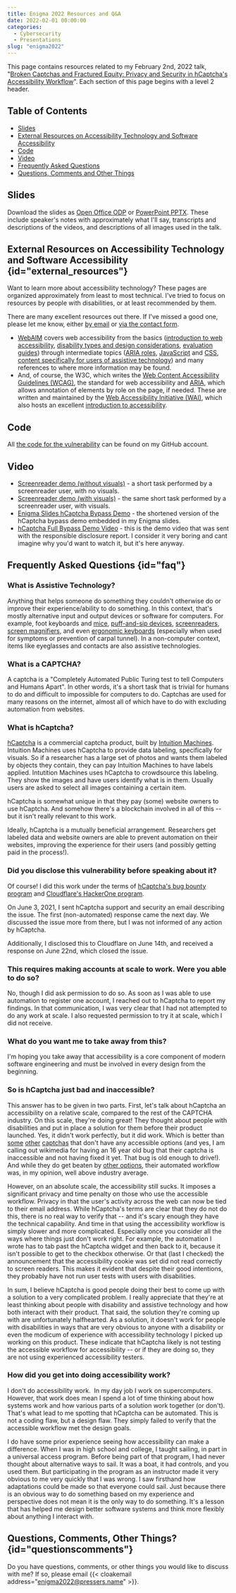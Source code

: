 ```yaml
---
title: Enigma 2022 Resources and Q&A
date: 2022-02-01 00:00:00
categories:
  - Cybersecurity
  - Presentations
slug: "enigma2022"
---
```


This page contains resources related to my February 2nd, 2022 talk, "[Broken Captchas and Fractured Equity: Privacy and Security in hCaptcha's Accessibility Workflow](https://www.usenix.org/conference/enigma2022/presentation/presser)". Each section of this page begins with a level 2 header.

## Table of Contents

*   [Slides](#slides)
*   [External Resources on Accessibility Technology and Software Accessibility](#external_resources)
*   [Code](#code)
*   [Video](#video)
*   [Frequently Asked Questions](#faq)
*   [Questions, Comments and Other Things](#questionscomments)

## Slides

Download the slides as [Open Office ODP](https://pressers.name/static/slidesets/SPresserEnigma2022.odp) or [PowerPoint PPTX](https://pressers.name/static/slidesets/SPresserEnigma2022.pptx). These include speaker's notes with approximately what I'll say, transcripts and descriptions of the videos, and descriptions of all images used in the talk.

## External Resources on Accessibility Technology and Software Accessibility {id="external_resources"}

Want to learn more about accessibility technology? These pages are organized approximately from least to most technical. I've tried to focus on resources by people with disabilities, or at least recommended by them.

There are many excellent resources out there. If I've missed a good one, please let me know, either [by email](mailto:enigma2022@pressers.name) or [via the contact form](/contact).

*   [WebAIM](https://webaim.org/) covers web accessibility from the basics ([introduction to web accessibility](https://webaim.org/intro/), [disability types and design considerations](https://webaim.org/articles/#usersperspective), [evaluation guides](https://webaim.org/articles/evaluationguide/)) through intermediate topics ([ARIA roles](https://webaim.org/techniques/aria/), [JavaScript](https://webaim.org/techniques/javascript/) and [CSS](https://webaim.org/techniques/css/), [content specifically for users of assistive technology](https://webaim.org/techniques/css/invisiblecontent)) and many references to where more information may be found.
*   And, of course, the W3C, which writes the [Web Content Accessibility Guidelines (WCAG)](https://www.w3.org/WAI/standards-guidelines/wcag/), the standard for web accessibility and [ARIA](https://www.w3.org/WAI/standards-guidelines/aria/), which allows annotation of elements by role on the page, if needed. These are written and maintained by the [Web Accessibility Initiative (WAI)](https://www.w3.org/WAI/), which also hosts an excellent [introduction to accessibility](https://www.w3.org/WAI/fundamentals/accessibility-intro/).

## Code

All [the code for the vulnerability](https://github.com/spresse1/handicaptcha) can be found on my GitHub account.

## Video

*   [Screenreader demo (without visuals)](https://youtu.be/RFj9N_Vnn64) - a short task performed by a screenreader user, with no visuals.
*   [Screenreader demo (with visuals)](https://youtu.be/FMpJhxVawgA) - the same short task performed by a screenreader user, with visuals.
*   [Enigma Slides hCaptcha Bypass Demo](https://youtu.be/pgEr_mU7kC0) - the shortened version of the hCaptcha bypass demo embedded in my Enigma slides.
*   [hCaptcha Full Bypass Demo Video](https://youtu.be/kmh9FFuXNVg) - this is the demo video that was sent with the responsible disclosure report. I consider it very boring and cant imagine why you'd want to watch it, but it's here anyway.

## Frequently Asked Questions {id="faq"}

### What is Assistive Technology?

Anything that helps someone do something they couldn't otherwise do or improve their experience/ability to do something. In this context, that's mostly alternative input and output devices or software for computers. For example, foot keyboards and [mice](https://www.3drudder.com/foot-mouse/), [puff-and-sip devices](https://en.wikipedia.org/wiki/Sip-and-puff), [screenreaders](https://www.nvaccess.org/), [screen magnifiers](https://en.wikipedia.org/wiki/Screen_magnifier), and even [ergonomic keyboards](https://en.wikipedia.org/wiki/Ergonomic_keyboard) (especially when used for symptoms or prevention of carpal tunnel). In a non-computer context, items like eyeglasses and contacts are also assistive technologies.

### What is a CAPTCHA?

A captcha is a "Completely Automated Public Turing test to tell Computers and Humans Apart". In other words, it's a short task that is trivial for humans to do and difficult to impossible for computers to do. Captchas are used for many reasons on the internet, almost all of which have to do with excluding automation from websites.

### What is hCaptcha?

[hCaptcha](https://www.hcaptcha.com/) is a commercial captcha product, built by [Intuition Machines](https://www.imachines.com/). Intuition Machines uses hCaptcha to provide data labeling, specifically for visuals. So if a researcher has a large set of photos and wants them labeled by objects they contain, they can pay Intuition Machines to have labels applied. Intutition Machines uses hCaptcha to crowdsource this labeling. They show the images and have users identify what is in them. Usually users are asked to select all images containing a certain item.

hCaptcha is somewhat unique in that they pay (some) website owners to use hCaptcha. And somehow there's a blockchain involved in all of this -- but it isn't really relevant to this work.

Ideally, hCaptcha is a mutually beneficial arrangement. Researchers get labeled data and website owners are able to prevent automation on their websites, improving the experience for their users (and possibly getting paid in the process!).

### Did you disclose this vulnerability before speaking about it?

Of course! I did this work under the terms of [hCaptcha's bug bounty program](https://github.com/hCaptcha/bounties) and [Cloudflare's HackerOne program](https://hackerone.com/cloudflare).

On June 3, 2021, I sent hCaptcha support and security an email describing the issue. The first (non-automated) response came the next day. We discussed the issue more from there, but I was not informed of any action by hCaptcha.

Additionally, I disclosed this to Cloudflare on June 14th, and received a response on June 22nd, which closed the issue.

### This requires making accounts at scale to work. Were you able to do so?

No, though I did ask permission to do so. As soon as I was able to use automation to register one account, I reached out to hCaptcha to report my findings. In that communication, I was very clear that I had not attempted to do any work at scale. I also requested permission to try it at scale, which I did not receive.

### What do you want me to take away from this?

I'm hoping you take away that accessibility is a core component of modern software engineering and must be involved in every design from the beginning.

### So is hCaptcha just bad and inaccessible?

This answer has to be given in two parts. First, let's talk about hCaptcha an accessibility on a relative scale, compared to the rest of the CAPTCHA industry. On this scale, they're doing great! They thought about people with disabilities and put in place a solution for them before their product launched. Yes, it didn't work perfectly, but it did work. Which is better than [some](https://phabricator.wikimedia.org/T6845) [other](http://www.geetest.com/en/) [captchas](https://www.capy.me/products/puzzle_captcha/) that don't have any accessible options (and yes, I am calling out wikimedia for having an 16 year old bug that their captcha is inaccessible and not having fixed it yet. That bug is old enough to drive!). And while they do get beaten by [other options](http://simplyaccessible.com/article/googles-no-captcha/), their automated workflow was, in my opinion, well above industry average.

However, on an absolute scale, the accessibility still sucks. It imposes a significant privacy and time penalty on those who use the accessible workflow. Privacy in that the user's activity across the web can now be tied to their email address. While hCaptcha's terms are clear that they do not do this, there is no real way to verify that -- and it's scary enough they have the technical capability. And time in that using the accessibility workflow is simply slower and more complicated. Especially once you consider all the ways where things just don't work right. For example, the automation I wrote has to tab past the hCaptcha widget and then back to it, because it isn't possible to get to the checkbox otherwise. Or that (last I checked) the announcement that the accessibility cookie was set did not read correctly to screen readers. This makes it evident that despite their good intentions, they probably have not run user tests with users with disabilities.

In sum, I believe hCaptcha is good people doing their best to come up with a solution to a very complicated problem. I really appreciate that they're at least thinking about people with disability and assistive technology and how both interact with their product. That said, the solution they're coming up with are unfortunately halfhearted. As a solution, it doesn't work for people with disabilities in ways that are very obvious to anyone with a disability or even the modicum of experience with accessibility technology I picked up working on this product. These indicate that hCaptcha likely is not testing the accessible workflow for accessibility -- or if they are doing so, they are not using experienced accessibility testers.

### How did you get into doing accessibility work?

I don't do accessibility work.  In my day job I work on supercomputers. However, that work does mean I spend a lot of time thinking about how systems work and how various parts of a solution work together (or don't). That's what lead to me spotting that hCaptcha can be automated. This is not a coding flaw, but a design flaw. They simply failed to verify that the accessible workflow met the design goals.

I do have some prior experience seeing how accessibility can make a difference. When I was in high school and college, I taught sailing, in part in a universal access program. Before being part of that program, I had never thought about alternative ways to sail. It was a boat, it had controls, and you used them. But participating in the program as an instructor made it very obvious to me very quickly that I was wrong. I saw firsthand how adaptations could be made so that everyone could sail. Just because there is an obvious way to do something based on my experience and perspective does not mean it is the only way to do something. It's a lesson that has helped me design better software systems and think more flexibly about anything I interact with.

## Questions, Comments, Other Things? {id="questionscomments"}

Do you have questions, comments, or other things you would like to discuss with me? If so, please email {{< cloakemail address="enigma2022@pressers.name" >}}.